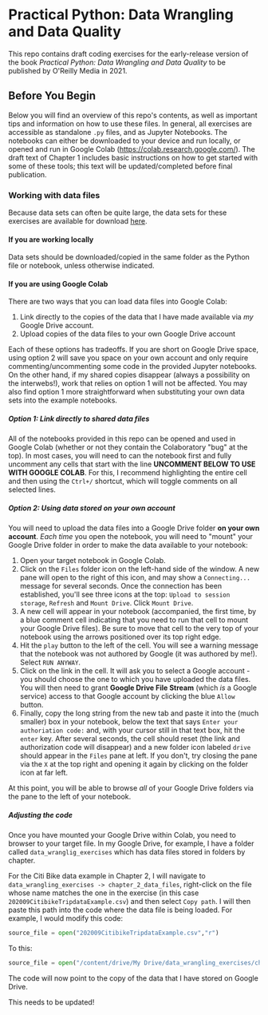 # Practical Python: Data Wrangling and Data Quality

This repo contains draft coding exercises for the early-release version of the book _Practical Python: Data Wrangling and Data Quality_ to be published by O'Reilly Media in 2021.

## Before You Begin

Below you will find an overview of this repo's contents, as well as important tips and information on how to use these files. In general, all exercises are accessible as standalone `.py` files, and as Jupyter Notebooks. The notebooks can either be downloaded to your device and run locally, or opened and run in Google Colab (https://colab.research.google.com/). The draft text of Chapter 1 includes basic instructions on how to get started with some of these tools; this text will be updated/completed before final publication.

### Working with data files

Because data sets can often be quite large, the data sets for these exercises are available for download [here](https://drive.google.com/drive/folders/1cU5Tdg_fvrCcwvAAyhMOhpbEcI2fF7sb?usp=sharing). 

#### If you are working locally
Data sets should be downloaded/copied in the same folder as the Python file or notebook, unless otherwise indicated.

#### If you are using Google Colab

There are two ways that you can load data files into Google Colab:

1. Link directly to the copies of the data that I have made available via _my_ Google Drive account.
2. Upload copies of the data files to your own Google Drive account


Each of these options has tradeoffs. If you are short on Google Drive space, using option 2 will save you space on your own account and only require commenting/uncommenting some code in the provided Jupyter notebooks. On the other hand, if my shared copies disappear (always a possibility on the interwebs!), work that relies on option 1 will not be affected. You may also find option 1 more straightforward when substituting your own data sets into the example notebooks.

##### Option 1: Link directly to shared data files

All of the notebooks provided in this repo can be opened and used in Google Colab (whether or not they contain the Colaboratory "bug" at the top). In most cases, you will need to can the notebook first and fully uncomment any cells that start with the line **UNCOMMENT BELOW TO USE WITH GOOGLE COLAB**. For this, I recommend highlighting the entire cell and then using the `Ctrl+/` shortcut, which will toggle comments on all selected lines.


##### Option 2: Using data stored on your own account

You will need to upload the data files into a Google Drive folder **on your own account**. _Each time_ you open the notebook, you will need to "mount" your Google Drive folder in order to make the data available to your notebook:

1. Open your target notebook in Google Colab.
2. Click on the `Files` folder icon on the left-hand side of the window. A new pane will open to the right of this icon, and may show a `Connecting...` message for several seconds. Once the connection has been established, you'll see three icons at the top: `Upload to session storage`, `Refresh` and `Mount Drive`. Click `Mount Drive`.
3. A new cell will appear in your notebook (accompanied, the first time, by a blue comment cell indicating that you need to run that cell to mount your Google Drive files). Be sure to move that cell to the very top of your notebook using the arrows positioned over its top right edge.
4. Hit the `play` button to the left of the cell. You will see a warning message that the notebook was not authored by Google (it was authored by me!). Select `RUN ANYWAY`.
5. Click on the link in the cell. It will ask you to select a Google account - you should choose the one to which you have uploaded the data files. You will then need to grant **Google Drive File Stream** (which _is_ a Google service) access to that Google account by clicking the blue `Allow` button. 
6. Finally, copy the long string from the new tab and paste it into the (much smaller) box in your notebook, below the text that says `Enter your authoriation code:` and, with your cursor still in that text box, hit the `enter` key. After several seconds, the cell should reset (the link and authorization code will disappear) and a new folder icon labeled `drive` should appear in the `Files` pane at left. If you don't, try closing the pane via the `X` at the top right and opening it again by clicking on the folder icon at far left.

At this point, you will be able to browse _all_ of your Google Drive folders via the pane to the left of your notebook. 

##### Adjusting the code

Once you have mounted your Google Drive within Colab, you need to browser to your target file. In my Google Drive, for example, I have a folder called `data_wranglig_exercises` which has data files stored in folders by chapter. 

For the Citi Bike data example in Chapter 2, I will navigate to `data_wrangling_exercises -> chapter_2_data_files`, right-click on the file whose name matches the one in the exercise (in this case `202009CitibikeTripdataExample.csv`) and then select `Copy path`. I will then paste this path into the code where the data file is being loaded. For example, I would modify this code:

```python
source_file = open("202009CitibikeTripdataExample.csv","r")
```
To this:

```python
source_file = open("/content/drive/My Drive/data_wrangling_exercises/chapter_2_data_files/202009CitibikeTripdataExample.csv","r")
```

The code will now point to the copy of the data that I have stored on Google Drive.

This needs to be updated!


